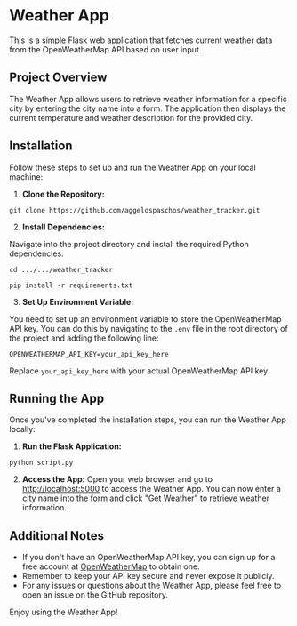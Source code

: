 # Weather App

This is a simple Flask web application that fetches current weather data from the OpenWeatherMap API based on user input.

## Project Overview

The Weather App allows users to retrieve weather information for a specific city by entering the city name into a form. The application then displays the current temperature and weather description for the provided city.

## Installation

Follow these steps to set up and run the Weather App on your local machine:

1. **Clone the Repository:**

`git clone https://github.com/aggelospaschos/weather_tracker.git`

2. **Install Dependencies:**

Navigate into the project directory and install the required Python dependencies:

`cd .../.../weather_tracker`

`pip install -r requirements.txt`

3. **Set Up Environment Variable:**

You need to set up an environment variable to store the OpenWeatherMap API key. You can do this by navigating to the `.env` file in the root directory of the project and adding the following line:

`OPENWEATHERMAP_API_KEY=your_api_key_here`

Replace `your_api_key_here` with your actual OpenWeatherMap API key.

## Running the App

Once you've completed the installation steps, you can run the Weather App locally:

1. **Run the Flask Application:**

`python script.py`

2. **Access the App:**
Open your web browser and go to [http://localhost:5000](http://localhost:5000) to access the Weather App. You can now enter a city name into the form and click "Get Weather" to retrieve weather information.

## Additional Notes

- If you don't have an OpenWeatherMap API key, you can sign up for a free account at [OpenWeatherMap](https://openweathermap.org/) to obtain one.
- Remember to keep your API key secure and never expose it publicly.
- For any issues or questions about the Weather App, please feel free to open an issue on the GitHub repository.

Enjoy using the Weather App!

